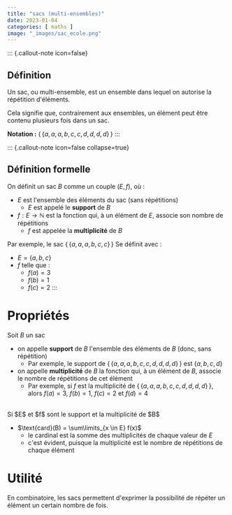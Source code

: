 ```yaml
---
title: "sacs (multi-ensembles)"
date: 2023-01-04
categories: [ maths ]
image: "_images/sac_ecole.png"
---
```



::: {.callout-note icon=false}
## Définition

Un sac, ou multi-ensemble, est un ensemble dans lequel on autorise la répétition d'éléments.

Cela signifie que, contrairement aux ensembles, un élément peut être contenu plusieurs fois dans un sac.

**Notation :** $\{\!\!\{ a, a, a, b, c, c, d, d, d, d \}\!\!\}$
:::


::: {.callout-note icon=false collapse=true}
## Définition formelle

On définit un sac $B$ comme un couple $(E, f)$, où :
 - $E$ est l'ensemble des éléments du sac (sans répétitions)
     - $E$ est appelé le **support** de $B$
 - $f : E \to \mathbb{N}$ est la fonction qui, à un élément de $E$, associe son nombre de répétitions 
     - $f$ est appelée la **multiplicité** de $B$

Par exemple, le sac $\{\!\!\{ a, a, a, b, c, c \}\!\!\}$
Se définit avec :
 - $E = \{ a, b, c \}$
 - $f$ telle que :
     - $f(a) = 3$
     - $f(b)=1$
     - $f(c)=2$
:::


# Propriétés

Soit $B$ un sac

 - on appelle **support** de $B$ l'ensemble des éléments de $B$ (donc, sans répétition)
     - Par exemple, le support de $\{\!\!\{ a, a, a, b, c, c, d, d, d, d \}\!\!\}$ est $\{ a, b, c, d \}$
 - on appelle **multiplicité** de $B$ la fonction qui, à un élément de $B$, associe le nombre de répétitions de cet élément
     - Par exemple, si $f$ est la multiplicité de $\{\!\!\{ a, a, a, b, c, c, d, d, d, d \}\!\!\}$, alors $f(a) = 3$, $f(b) = 1$, $f(c) = 2$ et $f(d)=4$

<br/>
Si $E$ et $f$ sont le support et la multiplicité de $B$

 -  $\text{card}(B) = \sum\limits_{x \in E} f(x)$
     - le cardinal est la somme des multiplicités de chaque valeur de $E$
     - c'est évident, puisque la multiplicité est le nombre de répétitions de chaque élément


# Utilité

En combinatoire, les sacs permettent d'exprimer la possibilité de répéter un élément un certain nombre de fois.



